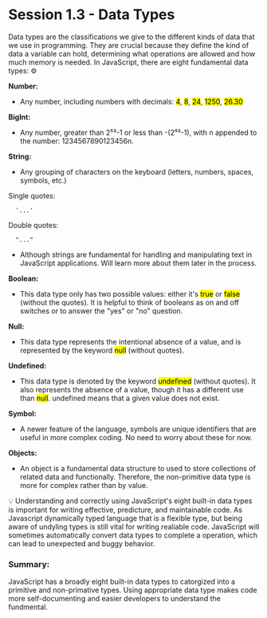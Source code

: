 # Session 1.3 - Data Types

Data types are the classifications we give to the different kinds of data that we use in programming. They are crucial because they define the kind of data a variable can hold, determining what operations are allowed and how much memory is needed. In JavaScript, there are eight fundamental data types: :gear:

**Number:**
- Any number, including numbers with decimals: <mark>4</mark>, <mark>8</mark>, <mark>24</mark>, <mark>1250</mark>, <mark>26.30</mark>

**BigInt:**
- Any number, greater than 2⁵³-1 or less than -(2⁵³-1), with n appended to the number: 1234567890123456n.

**String:**
- Any grouping of characters on the keyboard (letters, numbers, spaces, symbols, etc.)

Single quotes:

      '...'

Double quotes:

      "..."

- Although strings are fundamental for handling and manipulating text in JavaScript applications. Will learn more about them later in the process.

**Boolean:**
- This data type only has two possible values: either it's <mark>true</mark> or <mark>false</mark> (without the quotes). It is helpful to think of booleans as on and off switches or to answer the "yes" or "no" question.

**Null:**
- This data type represents the intentional absence of a value, and is represented by the keyword <mark>null</mark> (without quotes).

**Undefined:**
- This data type is denoted by the keyword <mark>undefined</mark> (without quotes). It also represents the absence of a value, though it has a different use than <mark>null</mark>. undefined means that a given value does not exist.

**Symbol:**
- A newer feature of the language, symbols are unique identifiers that are useful in more complex coding. No need to worry about these for now.

**Objects:**
- An object is a fundamental data structure to used to store collections of related data and functionally. Therefore, the non-primitive data type is more for complex rather than by value.

:bulb: Understanding and correctly using JavaScript's eight built-in data types is important for writing effective, predicture, and maintainable code. As Javascript dynamically typed language that is a flexible type, but being aware of undyling types is still vital for writing realiable code. JavaScript will sometimes automatically convert data types to complete a operation, which can lead to unexpected and buggy behavior.

### Summary:
JavaScript has a broadly eight built-in data types to catorgized into a primitive and non-primative types. Using appropriate data type makes code more self-documenting and easier developers to understand the fundmental.
